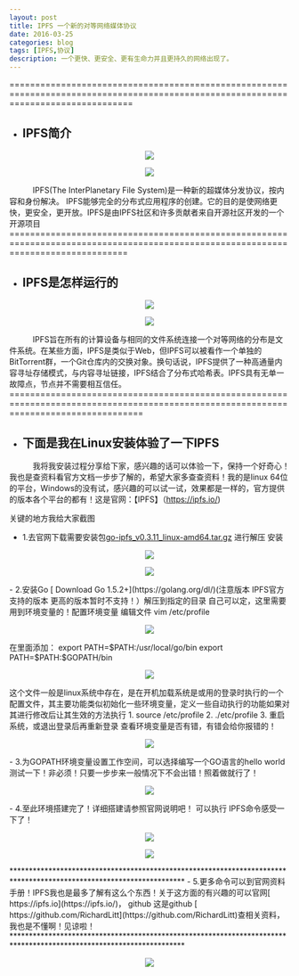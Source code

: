 ```yaml
---
layout: post
title: IPFS 一个新的对等网络媒体协议
date: 2016-03-25
categories: blog
tags: [IPFS,协议]
description: 一个更快、更安全、更有生命力并且更持久的网络出现了。
---
```

====================================================================================================================================

- ## IPFS简介
<center>
    <p><img src="http://7xrzzi.com1.z0.glb.clouddn.com/ipfsIPFS.png" align="center"></p>
</center>
<center>
    <p><img src="http://7xrzzi.com1.z0.glb.clouddn.com/ipfs10.png" align="center"></p>
</center>
　　　IPFS(The InterPlanetary File System)是一种新的超媒体分发协议，按内容和身份解决。 IPFS能够完全的分布式应用程序的创建。它的目的是使网络更快，更安全，更开放。IPFS是由IPFS社区和许多贡献者来自开源社区开发的一个开源项目
===================================================================================================================================

- ## IPFS是怎样运行的
<center>
    <p><img src="http://7xrzzi.com1.z0.glb.clouddn.com/ipfs11.png" align="center"></p>
</center>
<center>
    <p><img src="http://7xrzzi.com1.z0.glb.clouddn.com/ipfs12.png" align="center"></p>
</center>
　　　IPFS旨在所有的计算设备与相同的文件系统连接一个对等网络的分布是文件系统。在某些方面，IPFS是类似于Web，但IPFS可以被看作一个单独的BitTorrent群，一个Git仓库内的交换对象。换句话说，IPFS提供了一种高通量内容寻址存储模式，与内容寻址链接，IPFS结合了分布式哈希表。IPFS具有无单一故障点，节点并不需要相互信任。
======================================================================================================================================

- ## 下面是我在Linux安装体验了一下IPFS
　　　我将我安装过程分享给下家，感兴趣的话可以体验一下，保持一个好奇心！　我也是查资料看官方文档一步步了解的，希望大家多查查资料！我的是linux 64位的平台，Windows的没有试，感兴趣的可以试一试，效果都是一样的，官方提供的版本各个平台的都有！这是官网：【IPFS】（https://ipfs.io/)

关键的地方我给大家截图

- 1.去官网下载需要安装包[go-ipfs_v0.3.11_linux-amd64.tar.gz](https://ipfs.io/docs/install/) 进行解压 安装
<center>
    <p><img src="http://7xrzzi.com1.z0.glb.clouddn.com/ipfs1.png" align="center"></p>
</center>
<center>
    <p><img src="http://7xrzzi.com1.z0.glb.clouddn.com/ipfs2.png" align="center"></p>
</center>
- 2.安装Go  [ Download Go 1.5.2+](https://golang.org/dl/)(注意版本 IPFS官方支持的版本 更高的版本暂时不支持！）解压到指定的目录 自己可以定，这里需要用到环境变量的！配置环境变量 编辑文件 vim /etc/profile 
<center>
    <p><img src="http://7xrzzi.com1.z0.glb.clouddn.com/ipfs5.png" align="center"></p>
</center>
在里面添加：  
export PATH=$PATH:/usr/local/go/bin    
export PATH=$PATH:$GOPATH/bin
<center>
    <p><img src="http://7xrzzi.com1.z0.glb.clouddn.com/ipfs4.png" align="center"></p>
</center>  
这个文件一般是linux系统中存在，是在开机加载系统是或用的登录时执行的一个配置文件，其主要功能类似初始化一些环境变量，定义一些自动执行的功能如果对其进行修改后让其生效的方法执行  
1. source /etc/profile   
2. ./etc/profile   
3. 重启系统，或退出登录后再重新登录  
查看环境变量是否有错，有错会给你报错的！
<center>
    <p><img src="http://7xrzzi.com1.z0.glb.clouddn.com/ipfs6.png" align="center"></p>
</center>
- 3.为GOPATH环境变量设置工作空间，可以选择编写一个GO语言的hello world测试一下！非必须！只要一步步来一般情况下不会出错！照着做就行了！
<center>
    <p><img src="http://7xrzzi.com1.z0.glb.clouddn.com/ipfs%E5%B0%8F%E7%A8%8B%E5%BA%8F.png" align="center"></p>
</center>
- 4.至此环境搭建完了！详细搭建请参照官网说明吧！ 可以执行 IPFS命令感受一下了！
<center>
    <p><img src="http://7xrzzi.com1.z0.glb.clouddn.com/ipfs7.png" align="center"></p>
</center>
<center>
    <p><img src="http://7xrzzi.com1.z0.glb.clouddn.com/ipfs9.png" align="center"></p>
</center> 
********************************************************************************************************************
- 5.更多命令可以到官网资料手册！IPFS我也是最多了解有这么个东西！关于这方面的有兴趣的可以官网[ https://ipfs.io](https://ipfs.io/)， github 这是github  [ https://github.com/RichardLitt](https://github.com/RichardLitt)查相关资料，我也是不懂啊！见谅啦！  
********************************************************************************************************************
<center>
    <p><img src="http://7xrzzi.com1.z0.glb.clouddn.com/3.jpg" align="center"></p>
</center> 

